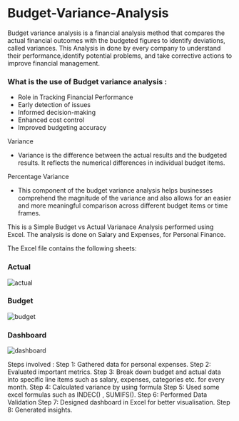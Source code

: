 # Budget-Variance-Analysis
Budget variance analysis is a financial analysis method that compares the actual financial outcomes with the budgeted figures to identify deviations, called variances.
This Analysis in done by every company to understand their performance,identify potential problems, and take corrective actions to improve financial management.

### What is the use of Budget variance analysis :
- Role in Tracking Financial Performance
- Early detection of issues
- Informed decision-making
- Enhanced cost control
- Improved budgeting accuracy
  
Variance
- Variance is the difference between the actual results and the budgeted results. It reflects the numerical differences in individual budget items.
  
Percentage Variance
- This component of the budget variance analysis helps businesses comprehend the magnitude of the variance and also allows for an easier and more meaningful comparison across different budget items or time frames.

This is a Simple Budget vs Actual Varianace Analysis performed using Excel.
The analysis is done on Salary and Expenses, for Personal Finance.

 The Excel file contains the following sheets:
### Actual
![actual](https://github.com/user-attachments/assets/9341eca9-ae08-4f5c-a67f-9d5c2d6dbf33)

### Budget
![budget](https://github.com/user-attachments/assets/9e640fd6-f74c-4f17-8948-dbc3b26b5707)

### Dashboard
![dashboard](https://github.com/user-attachments/assets/6ed0e0b6-4299-47d8-9211-e28e4dd50140)

Steps involved :
Step 1: Gathered data for personal expenses.
Step 2: Evaluated important metrics.
Step 3: Break down budget and actual data into specific line items such as salary, expenses, categories etc. for every month.
Step 4: Calculated variance by using formula
Step 5: Used some excel formulas such as INDEC() , SUMIFS(). 
Step 6: Performed Data Validation 
Step 7: Designed dashboard in Excel for better visualisation.
Step 8: Generated insights.

 
